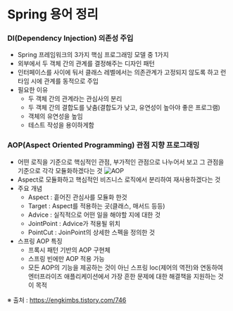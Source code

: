 # Spring 용어 정리

### DI(Dependency Injection) 의존성 주입
 - Spring 프레임워크의 3가지 핵심 프로그래밍 모델 중 1가지
 - 외부에서 두 객체 간의 관계를 결정해주는 디자인 패턴
 - 인터페이스를 사이에 둬서 클래스 레벨에서는 의존관계가 고정되지 않도록 하고 런타임 시에 관계를 동적으로 주입
 - 필요한 이유
   - 두 객체 간의 관계라는 관심사의 분리
   - 두 객체 간의 결합도를 낮춤(결합도가 낮고, 유연성이 높아야 좋은 프로그램)
   - 객체의 유연성을 높임
   - 테스트 작성을 용이하게함
### AOP(Aspect Oriented Programming) 관점 지향 프로그래밍
 - 어떤 로직을 기준으로 핵심적인 관점, 부가적인 관점으로 나누어서 보고 그 관점을 기준으로 각각 모듈화하겠다는 것
![AOP](https://img1.daumcdn.net/thumb/R1280x0/?scode=mtistory2&fname=https%3A%2F%2Ft1.daumcdn.net%2Fcfile%2Ftistory%2F994AA3335C1B8C9D28)
 - Aspect로 모듈화하고 핵심적인 비즈니스 로직에서 분리하여 재사용하겠다는 것
 - 주요 개념
   - Aspect : 흩어진 관심사를 모듈화 한것
   - Target : Aspect를 적용하는 곳(클래스, 매서드 등등)
   - Advice : 실직적으로 어떤 일을 해야할 지에 대한 것
   - JointPoint : Advice가 적용될 위치
   - PointCut : JoinPoint의 상세한 스펙을 정의한 것
 - 스프링 AOP 특징
   - 프록시 패턴 기반의 AOP 구현체
   - 스프링 빈에만 AOP 적용 가능
   - 모든 AOP의 기능을 제공하는 것이 아닌 스프링 Ioc(제어의 역전)와 연동하여 엔터프라이즈 애플리케이션에서 가장 흔한 문제에 대한 해결책을 지원하는 것이 목적

※ 출처 : https://engkimbs.tistory.com/746
